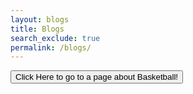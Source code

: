 ```yaml
---
layout: blogs 
title: Blogs
search_exclude: true
permalink: /blogs/
---
```



<a id="basketball_page" href="basketball">
    <button id="basketball" type="button">Click Here to go to a page about Basketball!</button>
</a>
